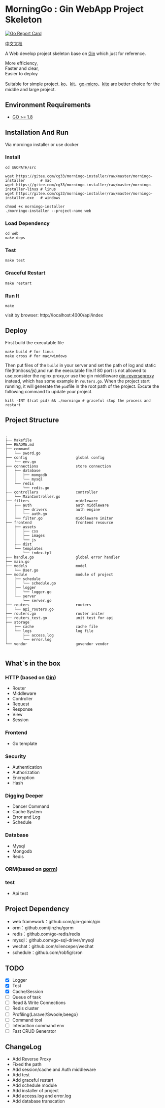 # MorningGo : Gin WebApp Project Skeleton

[![Go Report Card](https://goreportcard.com/badge/github.com/chenhg5/morningo)](https://goreportcard.com/report/github.com/chenhg5/morningo)

[中文文档](./README_CN.md)

A Web develop project skeleton base on [Gin](https://github.com/gin-gonic/gin) which just for reference.

More efficiency,<br>
Faster and clear,<br>
Easier to deploy

Suitable for simple project. [ko](https://github.com/chenhg5/ko)、[kit](https://github.com/go-kit/kit)、[go-micro](https://github.com/micro/go-micro)、[kite](https://github.com/koding/kite) are better choice for the middle and large project.

## Environment Requirements

- [GO >= 1.8](https://github.com/Unknwon/the-way-to-go_ZH_CN/blob/master/eBook/directory.md)

## Installation And Run

Via moroingo installer or use docker

### Install

```
cd $GOPATH/src

wget https://gitee.com/cg33/morningo-installer/raw/master/morningo-installer       # mac
wget https://gitee.com/cg33/morningo-installer/raw/master/morningo-installer-linus # linus
wget https://gitee.com/cg33/morningo-installer/raw/master/morningo-installer.exe   # windows

chmod +x morningo-installer
./morningo-installer --project-name web
```

### Load Dependency

```
cd web
make deps
```

### Test

```
make test
```

### Graceful Restart

```
make restart
```

### Run It

```
make
```
visit by browser: http://localhost:4000/api/index

## Deploy

First build the executable file
```
make build # for linus
make cross # for mac/windows
```
Then put files of the ```build``` in your server and set the path of log and static file(html/css/js),and run the executable file.If 80 port is not allowed to use,consider the nginx proxy,or use the gin middleware [gin-reverseproxy](https://github.com/chenhg5/gin-reverseproxy) instead, which has some example in ```routers.go```. When the project start running, it will generate the ```pid```file in the root path of the project. Excute the following command to update your project. 
```
kill -INT $(cat pid) && ./morningo # graceful stop the process and restart
```

## Project Structure

```

.
├── Makefile
├── README.md
├── command                     
│   └── sword.go
├── config                      global config
│   └── env.go
├── connections                 store connection
│   ├── database
│   │   ├── mongodb
│   │   └── mysql
│   └── redis
│       └── redis.go
├── controllers                 controller
│   └── MainController.go
├── filters                     middleware
│   ├── auth                    auth middleware
│   │   ├── drivers             auth engine
│   │   └── auth.go   
│   └── filter.go               middleware initer                  
├── frontend                    frontend resource
│   ├── assets
│   │   ├── css
│   │   ├── images
│   │   └── js
│   ├── dist
│   └── templates
│       └── index.tpl
├── handle.go                   global error handler
├── main.go                     
├── models                      model
│   └── User.go
├── module                      module of project
│   │── schedule
│   │   └── schedule.go   
│   │── logger
│   │   └── logger.go 
│   └── server
│       └── server.go 
├── routers                     routers
│   └── api_routers.go       
├── routers.go                  router initer
├── routers_test.go             unit test for api
├── storage                     
│   ├── cache                   cache file
│   └── logs                    log file
│       ├── access.log          
│       └── error.log
└── vendor                      govendor vendor


```

## What`s in the box

### HTTP (based on [Gin](https://github.com/gin-gonic/gin))
- Router
- Middleware
- Controller
- Request
- Response
- View
- Session

### Frontend
- Go template

### Security
- Authentication
- Authorization
- Encryption
- Hash

### Digging Deeper
- Dancer Command
- Cache System
- Error and Log
- Schedule

### Database
- Mysql
- Mongodb
- Redis

### ORM(based on [gorm](https://github.com/jinzhu/gorm))

### test
- Api test

## Project Dependency

- web framework：github.com/gin-gonic/gin
- orm：github.com/jinzhu/gorm
- redis：github.com/go-redis/redis
- mysql：github.com/go-sql-driver/mysql
- wechat：github.com/silenceper/wechat
- schedule：github.com/robfig/cron

## TODO

- [X] Logger
- [X] Test
- [X] Cache/Session
- [ ] Queue of task
- [ ] Read & Write Connections
- [ ] Redis cluster
- [ ] Profiling(Laravel/Swoole;beego）
- [ ] Command tool
- [ ] Interaction command env
- [ ] Fast CRUD Generator

## ChangeLog

- Add Reverse Proxy
- Fixed the path
- Add session/cache and Auth middleware
- Add test
- Add graceful restart
- Add schedule module
- Add installer of project
- Add access.log and error.log
- Add database transcation
